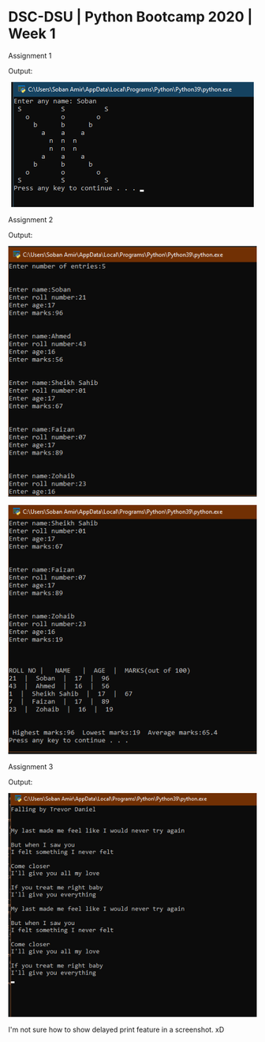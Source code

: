 # DSC-DSU | Python Bootcamp 2020 | Week 1

Assignment 1

Output:

<p align="center"><img src="https://raw.githubusercontent.com/LoRdSoban/Python-Bootcamp-DSC-DSU/main/week_1/Assignment_1_Output.jpg"></img></p>


Assignment 2

Output:

<p align="center"><img src="https://raw.githubusercontent.com/LoRdSoban/Python-Bootcamp-DSC-DSU/main/week_1/Assignment_2_Output.jpg"></img></p>


<p align="center"><img src="https://raw.githubusercontent.com/LoRdSoban/Python-Bootcamp-DSC-DSU/main/week_1/Assignment_2_1_Output.jpg"></img></p>

Assignment 3

Output:

<p align="center"><img src="https://raw.githubusercontent.com/LoRdSoban/Python-Bootcamp-DSC-DSU/main/week_1/Assignment_3_Output.jpg"></img></p>

I'm not sure how to show delayed print feature in a screenshot. xD
